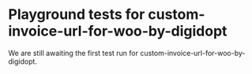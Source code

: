 # Playground tests for custom-invoice-url-for-woo-by-digidopt
We are still awaiting the first test run for custom-invoice-url-for-woo-by-digidopt.
